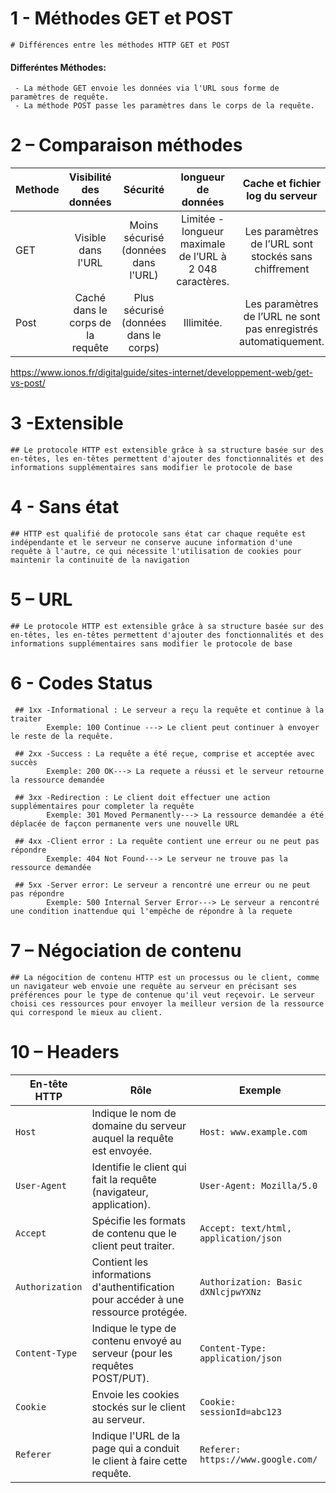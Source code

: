 # 1 - Méthodes GET et POST

 	# Différences entre les méthodes HTTP GET et POST
  
#### Differéntes Méthodes:
	 - La méthode GET envoie les données via l'URL sous forme de paramètres de requête.  
   	 - La méthode POST passe les paramètres dans le corps de la requête.


# 2 – Comparaison méthodes

 | Methode         | Visibilité des données | Sécurité | longueur de données | Cache et fichier log du serveur |
| :--------------- |:---------------:| :----------:| :---------:| :---------:| 
| GET              |   Visible dans l'URL   |  Moins sécurisé (données dans l'URL) | Limitée - longueur maximale de l’URL à 2 048 caractères. | Les paramètres de l’URL sont stockés sans chiffrement |
|Post              | Caché dans le corps de la requête |   Plus sécurisé (données dans le corps) | Illimitée. | Les paramètres de l’URL ne sont pas enregistrés automatiquement. |


https://www.ionos.fr/digitalguide/sites-internet/developpement-web/get-vs-post/

# 3 -Extensible


	## Le protocole HTTP est extensible grâce à sa structure basée sur des en-têtes, les en-têtes permettent d'ajouter des fonctionnalités et des informations supplémentaires sans modifier le protocole de base
	
# 4 - Sans état

	## HTTP est qualifié de protocole sans état car chaque requête est indépendante et le serveur ne conserve aucune information d'une requête à l'autre, ce qui nécessite l'utilisation de cookies pour maintenir la continuité de la navigation

# 5 – URL

	## Le protocole HTTP est extensible grâce à sa structure basée sur des en-têtes, les en-têtes permettent d'ajouter des fonctionnalités et des informations supplémentaires sans modifier le protocole de base

# 6 - Codes Status
     
	 ## 1xx -Informational : Le serveur a reçu la requête et continue à la traiter
			Exemple: 100 Continue ---> Le client peut continuer à envoyer le reste de la requête.
			
	 ## 2xx -Success : La requête a été reçue, comprise et acceptée avec succès
			Exemple: 200 OK---> La requete a réussi et le serveur retourne la ressource demandée
			
	 ## 3xx -Redirection : Le client doit effectuer une action supplémentaires pour completer la requête
			Exemple: 301 Moved Permanently---> La ressource demandée a été déplacée de façcon permanente vers une nouvelle URL
			
	 ## 4xx -Client error : La requête contient une erreur ou ne peut pas répondre
			Exemple: 404 Not Found---> Le serveur ne trouve pas la ressource demandée
			
	 ## 5xx -Server error: Le serveur a rencontré une erreur ou ne peut pas répondre
			Exemple: 500 Internal Server Error---> Le serveur a rencontré une condition inattendue qui l'empêche de répondre à la requete
			
# 7 – Négociation de contenu
	## La négocition de contenu HTTP est un processus ou le client, comme un navigateur web envoie une requête au serveur en précisant ses préférences pour le type de contenue qu'il veut reçevoir. Le serveur choisi ces ressources pour envoyer la meilleur version de la ressource qui correspond le mieux au client.






# 10 – Headers

| **En-tête HTTP**      | **Rôle**                                                                                         | **Exemple**                              |
|-----------------------|--------------------------------------------------------------------------------------------------|------------------------------------------|
| `Host`                | Indique le nom de domaine du serveur auquel la requête est envoyée.                               | `Host: www.example.com`                  |
| `User-Agent`          | Identifie le client qui fait la requête (navigateur, application).                                | `User-Agent: Mozilla/5.0`                |
| `Accept`              | Spécifie les formats de contenu que le client peut traiter.                                       | `Accept: text/html, application/json`    |
| `Authorization`       | Contient les informations d'authentification pour accéder à une ressource protégée.               | `Authorization: Basic dXNlcjpwYXNz`      |
| `Content-Type`        | Indique le type de contenu envoyé au serveur (pour les requêtes POST/PUT).                        | `Content-Type: application/json`         |
| `Cookie`              | Envoie les cookies stockés sur le client au serveur.                                              | `Cookie: sessionId=abc123`               |
| `Referer`             | Indique l'URL de la page qui a conduit le client à faire cette requête.                           | `Referer: https://www.google.com/`       |
